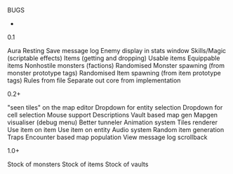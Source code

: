 BUGS

-

0.1

Aura
Resting
Save message log
Enemy display in stats window
Skills/Magic (scriptable effects)
Items (getting and dropping)
	Usable items
	Equippable items
Nonhostile monsters (factions)
Randomised Monster spawning (from monster prototype tags)
Randomised Item spawning (from item prototype tags)
Rules from file
Separate out core from implementation

0.2+

"seen tiles" on the map editor
Dropdown for entity selection
Dropdown for cell selection
Mouse support
	Descriptions
Vault based map gen
Mapgen visualiser (debug menu)
Better tunneler
Animation system
Tiles renderer
Use item on item
Use item on entity
Audio system
Random item generation
Traps
Encounter based map population
View message log scrollback

1.0+

Stock of monsters
Stock of items
Stock of vaults